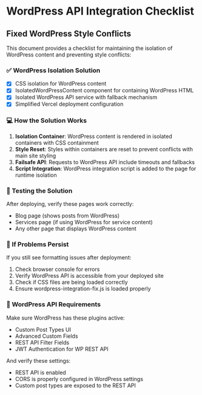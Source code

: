 # WordPress API Integration Checklist

## Fixed WordPress Style Conflicts

This document provides a checklist for maintaining the isolation of WordPress content and preventing style conflicts:

### ✅ WordPress Isolation Solution

- [x] CSS isolation for WordPress content
- [x] IsolatedWordPressContent component for containing WordPress HTML
- [x] Isolated WordPress API service with fallback mechanism
- [x] Simplified Vercel deployment configuration

### 💻 How the Solution Works

1. **Isolation Container**: WordPress content is rendered in isolated containers with CSS containment
2. **Style Reset**: Styles within containers are reset to prevent conflicts with main site styling
3. **Failsafe API**: Requests to WordPress API include timeouts and fallbacks
4. **Script Integration**: WordPress integration script is added to the page for runtime isolation

### 🔄 Testing the Solution

After deploying, verify these pages work correctly:

- Blog page (shows posts from WordPress)
- Services page (if using WordPress for service content)
- Any other page that displays WordPress content

### 🚨 If Problems Persist

If you still see formatting issues after deployment:

1. Check browser console for errors
2. Verify WordPress API is accessible from your deployed site
3. Check if CSS files are being loaded correctly
4. Ensure wordpress-integration-fix.js is loaded properly

### 🔧 WordPress API Requirements

Make sure WordPress has these plugins active:

- Custom Post Types UI
- Advanced Custom Fields
- REST API Filter Fields
- JWT Authentication for WP REST API

And verify these settings:

- REST API is enabled
- CORS is properly configured in WordPress settings
- Custom post types are exposed to the REST API
